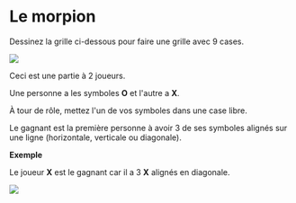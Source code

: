 # Le morpion

Dessinez la grille ci-dessous pour faire une grille avec 9 cases.

![](https://github.com/supportingami/sami-maths-club/blob/master/maths-club-pack/images/tic-tac-toe-o-x-1.png?raw=true)

Ceci est une partie à 2 joueurs.

Une personne a les symboles **O** et l'autre a **X**.

À tour de rôle, mettez l'un de vos symboles dans une case libre.

Le gagnant est la première personne à avoir 3 de ses symboles alignés sur une ligne (horizontale, verticale ou diagonale).

**Exemple**

Le joueur **X** est le gagnant car il a 3 **X** alignés en diagonale.

![](https://github.com/supportingami/sami-maths-club/blob/master/maths-club-pack/images/tic-tac-toe-o-x-2.png?raw=true)

